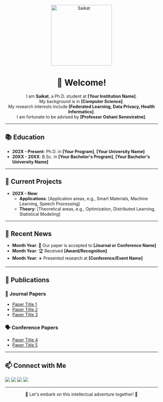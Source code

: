 <!-- GitHub Profile README for Saikat -->

<p align="center">
  <img src="your-profile-picture-url" alt="Saikat" width="200"/>
</p>

<h1 align="center">👋 Welcome!</h1>

<p align="center">
I am <b>Saikat</b>, a Ph.D. student at <b>[Your Institution Name]</b>. <br>
My background is in <b>[Computer Science]</b>. <br>
My research interests include <b>[Federated Learning, Data Privacy, Health Informatics]</b>. <br>
I am fortunate to be advised by <b>[Professor Oshani Seneviratne]</b>.
</p>

---

## 📚 Education

- **202X - Present**: Ph.D. in **[Your Program]**, **[Your University Name]**
- **20XX - 20XX**: B.Sc. in **[Your Bachelor's Program]**, **[Your Bachelor's University Name]**

---

## 💬 Current Projects

- **202X - Now**:
  - **Applications**: [Application areas, e.g., Smart Materials, Machine Learning, Speech Processing]
  - **Theory**: [Theoretical areas, e.g., Optimization, Distributed Learning, Statistical Modeling]

---

## 📢 Recent News

- **Month Year**: 🎉 Our paper is accepted to **[Journal or Conference Name]**
- **Month Year**: 🏆 Received **[Award/Recognition]**
- **Month Year**: ✈️ Presented research at **[Conference/Event Name]**

---

## 📝 Publications

### 📖 Journal Papers
- [Paper Title 1](#)
- [Paper Title 2](#)
- [Paper Title 3](#)

### 🗣️ Conference Papers
- [Paper Title 4](#)
- [Paper Title 5](#)

---

## 📫 Connect with Me

<p align="left">
  <a href="mailto:your.email@example.com"><img src="https://img.shields.io/badge/Email-D14836?style=flat&logo=gmail&logoColor=white"/></a>
  <a href="https://github.com/your-github-username"><img src="https://img.shields.io/badge/GitHub-181717?style=flat&logo=github&logoColor=white"/></a>
  <a href="https://scholar.google.com/citations?user=your-google-scholar-id"><img src="https://img.shields.io/badge/Google_Scholar-4285F4?style=flat&logo=google-scholar&logoColor=white"/></a>
  <a href="https://www.linkedin.com/in/your-linkedin-username/"><img src="https://img.shields.io/badge/LinkedIn-0077B5?style=flat&logo=linkedin&logoColor=white"/></a>
</p>

---

<p align="center">
  🚀 Let's embark on this intellectual adventure together! 🚀
</p>
